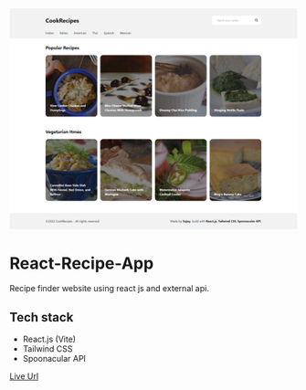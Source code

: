 ![Preview UI](/public/Preview.png)

# React-Recipe-App

Recipe finder website using react js and external api.

## Tech stack
- React.js (Vite)
- Tailwind CSS
- Spoonacular API

[Live Url](https://hostinger-redesign.vercel.app/)

